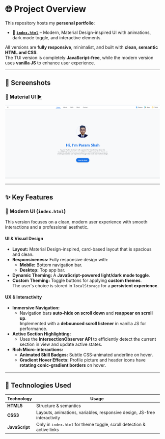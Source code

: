 # 🌐 Project Overview

This repository hosts my **personal portfolio**:

- 🌇 **[`index.html`](https://pdshah09.github.io/portfolio/)** – Modern, Material Design-inspired UI with animations, dark mode toggle, and interactive elements.

All versions are **fully responsive**, minimalist, and built with **clean, semantic HTML and CSS**.  
The TUI version is completely **JavaScript-free**, while the modern version uses **vanilla JS** to enhance user experience.

---

## 📸 Screenshots

### 🌇 Material UI [▶](https://pdshah09.github.io/portfolio/) 
![Modern UI Screenshot](assets/index_ss.png)

---

## ✨ Key Features

### 🌇 Modern UI (`index.html`)

This version focuses on a clean, modern user experience with smooth interactions and a professional aesthetic.

#### **UI & Visual Design**
- **Layout:** Material Design-inspired, card-based layout that is spacious and clean.
- **Responsiveness:** Fully responsive design with:
  - **Mobile:** Bottom navigation bar.
  - **Desktop:** Top app bar.
- **Dynamic Theming:** A **JavaScript-powered light/dark mode toggle**.
- **Custom Theming:** Toggle buttons for applying **custom themes**.   
  The user's choice is stored in `localStorage` for a **persistent experience**.

#### **UX & Interactivity**
- **Immersive Navigation:**  
  - Navigation bars **auto-hide on scroll down** and **reappear on scroll up**.  
    Implemented with a **debounced scroll listener** in vanilla JS for performance.
- **Active Section Highlighting:**  
  - Uses the **IntersectionObserver API** to efficiently detect the current section in view and update active states.
- **Rich Micro-interactions:**  
  - **Animated Skill Badges:** Subtle CSS-animated underline on hover.
  - **Gradient Hover Effects:** Profile picture and header icons have **rotating conic-gradient borders** on hover.

---

## 🔧 Technologies Used

| Technology   | Usage                                                                 |
|-------------|------------------------------------------------------------------------|
| **HTML5**   | Structure & semantics                                                 |
| **CSS3**    | Layouts, animations, variables, responsive design, JS-free interactivity |
| **JavaScript** | Only in `index.html` for theme toggle, scroll detection & active links |
